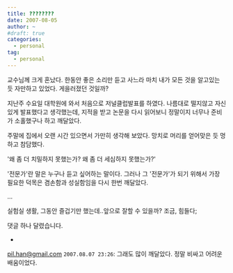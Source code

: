 ```yaml
---
title: ????????
date: 2007-08-05
author: ~
#draft: true
categories:
  - personal
tag:
  - personal
---
```




교수님께 크게 혼났다.
한동안 좋은 소리만 듣고 사느라 마치 내가 모든 것을 알고있는 듯 자만하고 있었다.
게을러졌던 것일까? 

지난주 수요일 대학원에 와서 처음으로 저널클럽발표를 하였다. 나름대로 떨지않고 자신있게 발표했다고 생각했는데, 지적을 받고 논문을 다시 읽어보니 정말이지 너무나 준비가 소홀했구나 하고 깨달았다.

주말에 집에서 오랜 시간 있으면서  가만히 생각해 보았다. 망치로 머리를 얻어맞은 듯 멍하고 참담했다. 

'왜 좀 더 치밀하지 못했는가? 왜 좀 더 세심하지 못했는가?'

'전문가'란 말은 누구나 듣고 싶어하는 말이다. 그러나 그 '전문가'가 되기 위해서 가장 필요한 덕목은 겸손함과 성실함임을 다시 한번 깨달았다.

...



실험실 생활, 그동안 즐겁기만 했는데..앞으로 잘할 수 있을까? 조금, 힘들다;


 댓글 하나 달렸습니다.

- 
 pil.han@gmail.com `2007.08.07 23:26`: 
그래도 많이 깨달았다. 정말 비싸고 어려운 배움이었다.




